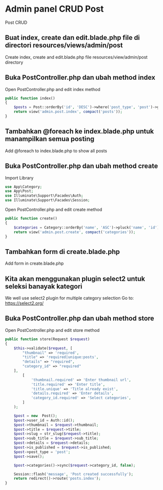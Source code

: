 # Admin panel CRUD Post
Post CRUD

## Buat index, create dan edit.blade.php file di directori resources/views/admin/post
Create index, create and edit.blade.php file resources/view/admin/post directory

## Buka PostController.php dan ubah method index
Open PostController.php and edit index method
```php
public function index()
{
    $posts = Post::orderBy('id', 'DESC')->where('post_type', 'post')->get();
    return view('admin.post.index', compact('posts'));
}
```

## Tambahkan @foreach ke index.blade.php untuk manampilkan semua  posting
Add @foreach to index.blade.php to show all posts

## Buka PostController.php dan ubah method create
Import Library
```php
use App\Category;
use App\Post;
use Illuminate\Support\Facades\Auth;
use Illuminate\Support\Facades\Session;
```
Open PostController.php and edit create method
```php
public function create()
{
    $categories = Category::orderBy('name', 'ASC')->pluck('name', 'id');
    return view('admin.post.create', compact('categories'));
}
```

## Tambahkan form di create.blade.php
Add form in create.blade.php

## Kita akan menggunakan plugin select2 untuk seleksi banayak kategori
We well use select2 plugin for multiple category selection
Go to: https://select2.org/

## Buka PostController.php dan ubah method store
Open PostController.php and edit store method
```php
public function store(Request $request)
{
    $this->validate($request, [
        "thumbnail" => 'required',
        "title" => 'required|unique:posts',
        "details" => "required",
        "category_id" => "required"
    ],
        [
            'thumbnail.required' => 'Enter thumbnail url',
            'title.required' => 'Enter title',
            'title.unique' => 'Title already exist',
            'details.required' => 'Enter details',
            'category_id.required' => 'Select categories',
        ]
    );

    $post = new  Post();
    $post->user_id = Auth::id();
    $post->thumbnail = $request->thumbnail;
    $post->title = $request->title;
    $post->slug = str_slug($request->title);
    $post->sub_title = $request->sub_title;
    $post->details = $request->details;
    $post->is_published = $request->is_published;
    $post->post_type = 'post';
    $post->save();

    $post->categories()->sync($request->category_id, false);

    Session::flash('message', 'Post created successfully');
    return redirect()->route('posts.index');
}
```
